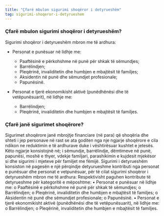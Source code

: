 ```yaml
---
title: "Çfarë mbulon sigurimi shoqëror i detyrueshëm"
tag: sigurimi-shoqeror-i-detyrueshem
---
```


### Çfarë mbulon sigurimi shoqëror i detyrueshëm?

Sigurimi shoqëror i detyrueshëm mbron me të ardhura:

* Personat e punësuar në lidhje me:
  * Paaftësinë e përkohshme në punë për shkak të sëmundjes;
  * Barrëlindjen;
  * Pleqërinë, invaliditetin dhe humbjen e mbajtësit të familjes;
  * Aksidentin në punë dhe sëmundjet profesionale;
  * Papunësinë.

* Personat e tjerë ekonomikisht aktivë (punëdhënësi dhe të vetëpunësuarit), në lidhje me:
  * Barrëlindjen;
  * Pleqërinë, invaliditetin dhe humbjen e mbajtësit të familjes.

### Çfarë janë sigurimet shoqërore?
Sigurimet shoqërore janë mbrojtje financiare (në para) që shoqëria dhe shteti i jep personave në rast se ata goditen nga nje ngjarje shoqërore e cila ndikon ne reduktimin e të ardhurave duke i vështirësuar kushtet e jetesës. Këto ngjarje konsistojnë në; i sëmundje, barrëlindje, dëmtimeve në punë, papunësi, moshë e thyer, vdekje familjari, parashikimin e kujdesit mjekësor si dhe sigurimi i mjeteve për familjet me fëmijë.
Sigurimi i detyrueshëm konsiston në pagesën e një përqindje detyurueshme kontributi nga personat e punësuar dhe personat e vetpunësuar, për të cilat sigurimi shoqëror i detyrueshëm mbron me të ardhura:
Respektivisht paguhen kontribute të detyrueshme për kategoritë e mëposhtme:
•	Personat e punësuar në lidhje me:
o	Paaftësinë e përkohshme në punë për shkak të sëmundjes;
o	Barrëlindjen;
o	Pleqërinë, invaliditetin dhe humbjen e mbajtësit të familjes;
o	Aksidentin në punë dhe sëmundjet profesionale;
o	Papunësinë.
•	Personat e tjerë ekonomikisht aktivë (punëdhënësi dhe të vetëpunësuarit), në lidhje me:
o	Barrëlindjen;
o	Pleqërinë, invaliditetin dhe humbjen e mbajtësit të familjes.
